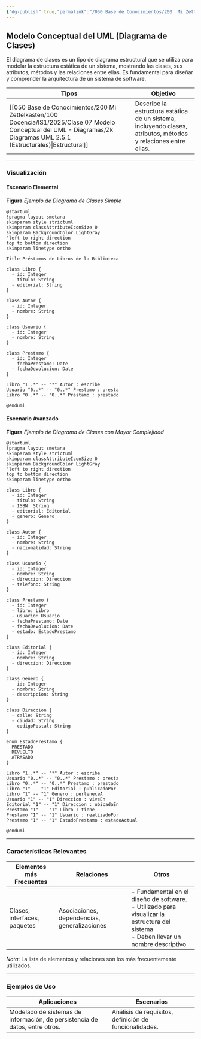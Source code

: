 ```yaml
---
{"dg-publish":true,"permalink":"/050 Base de Conocimientos/200  Mi Zettelkasten/100 Docencia/IS1/2025/Clase 07 Modelo Conceptual del UML - Diagramas/Zk Modelo Conceptual del UML (Diagrama de Clases)/","tags":["digitalGarden","modeloConceptualUML"]}
---
```


## Modelo Conceptual del UML (Diagrama de Clases)

El diagrama de clases es un tipo de diagrama estructural que se utiliza para modelar la estructura estática de un sistema, mostrando las clases, sus atributos, métodos y las relaciones entre ellas. Es fundamental para diseñar y comprender la arquitectura de un sistema de software.

| Tipos                                                   | Objetivo                                                                                                       |
| ------------------------------------------------------- | -------------------------------------------------------------------------------------------------------------- |
| [[050 Base de Conocimientos/200  Mi Zettelkasten/100 Docencia/IS1/2025/Clase 07 Modelo Conceptual del UML - Diagramas/Zk Diagramas UML 2.5.1 (Estructurales)\|Estructural]] | Describe la estructura estática de un sistema, incluyendo clases, atributos, métodos y relaciones entre ellas. |

----
### Visualización
#### Escenario Elemental
**Figura**
_Ejemplo de Diagrama de Clases Simple_
```plantuml
@startuml
!pragma layout smetana
skinparam style strictuml
skinparam classAttributeIconSize 0
skinparam BackgroundColor LightGray
'left to right direction
top to bottom direction
skinparam linetype ortho

Title Préstamos de Libros de la Biblioteca

class Libro {
  - id: Integer
  - título: String
  - editorial: String
}

class Autor {
  - id: Integer
  - nombre: String
}

class Usuario {
  - id: Integer
  - nombre: String
}

class Prestamo {
  - id: Integer
  - fechaPrestamo: Date
  - fechaDevolucion: Date
}

Libro "1..*" -- "*" Autor : escribe
Usuario "0..*" -- "0..*" Prestamo : presta
Libro "0..*" -- "0..*" Prestamo : prestado

@enduml
```

#### Escenario Avanzado
**Figura**
_Ejemplo de Diagrama de Clases con Mayor Complejidad_
```plantuml
@startuml
!pragma layout smetana
skinparam style strictuml
skinparam classAttributeIconSize 0
skinparam BackgroundColor LightGray
'left to right direction
top to bottom direction
skinparam linetype ortho

class Libro {
  - id: Integer
  - título: String
  - ISBN: String
  - editorial: Editorial
  - genero: Genero
}

class Autor {
  - id: Integer
  - nombre: String
  - nacionalidad: String
}

class Usuario {
  - id: Integer
  - nombre: String
  - direccion: Direccion
  - telefono: String
}

class Prestamo {
  - id: Integer
  - libro: Libro
  - usuario: Usuario
  - fechaPrestamo: Date
  - fechaDevolucion: Date
  - estado: EstadoPrestamo
}

class Editorial {
  - id: Integer
  - nombre: String
  - direccion: Direccion
}

class Genero {
  - id: Integer
  - nombre: String
  - descripcion: String
}

class Direccion {
  - calle: String
  - ciudad: String
  - codigoPostal: String
}

enum EstadoPrestamo {
  PRESTADO
  DEVUELTO
  ATRASADO
}

Libro "1..*" -- "*" Autor : escribe
Usuario "0..*" -- "0..*" Prestamo : presta
Libro "0..*" -- "0..*" Prestamo : prestado
Libro "1" -- "1" Editorial : publicadoPor
Libro "1" -- "1" Genero : perteneceA
Usuario "1" -- "1" Direccion : viveEn
Editorial "1" -- "1" Direccion : ubicadaEn
Prestamo "1" -- "1" Libro : tiene
Prestamo "1" -- "1" Usuario : realizadoPor
Prestamo "1" -- "1" EstadoPrestamo : estadoActual

@enduml
```

----
### Características Relevantes

| Elementos más Frecuentes     | Relaciones                                   | Otros                                                                                                                                    |
| ---------------------------- | -------------------------------------------- | ---------------------------------------------------------------------------------------------------------------------------------------- |
| Clases, interfaces, paquetes | Asociaciones, dependencias, generalizaciones | - Fundamental en el diseño de software.<br>- Utilizado para visualizar la estructura del sistema<br>- Deben llevar un nombre descriptivo |

_Nota_: La lista de elementos y relaciones son los más frecuentemente utilizados.

----
### Ejemplos de Uso

| Aplicaciones                                                                | Escenarios                                             |
| --------------------------------------------------------------------------- | ------------------------------------------------------ |
| Modelado de sistemas de información, de persistencia de datos, entre otros. | Análisis de requisitos, definición de funcionalidades. |
